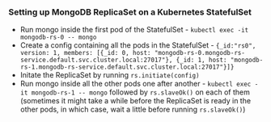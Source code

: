 ### Setting up MongoDB ReplicaSet on a Kubernetes StatefulSet

- Run mongo inside the first pod of the StatefulSet - `kubectl exec -it mongodb-rs-0 -- mongo`
- Create a config containing all the pods in the StatefulSet - `{_id:"rs0", version: 1, members: [{_id: 0, host: "mongodb-rs-0.mongodb-rs-service.default.svc.cluster.local:27017"}, {_id: 1, host: "mongodb-rs-1.mongodb-rs-service.default.svc.cluster.local:27017"}]}`
- Initate the ReplicaSet by running `rs.initiate(config)`
- Run mongo inside all the other pods one after another - `kubectl exec -it mongodb-rs-1 -- mongo` followed by `rs.slaveOk()` on each of them (sometimes it might take a while before the ReplicaSet is ready in the other pods, in which case, wait a little before running `rs.slaveOk()`)